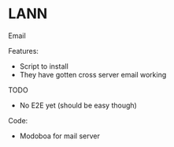 # LANN

Email

Features:
- Script to install
- They have gotten cross server email working


TODO
- No E2E yet (should be easy though)


Code:
- Modoboa for mail server